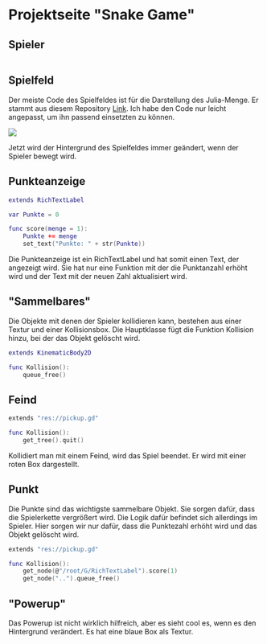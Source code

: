 # Projektseite "Snake Game"

## Spieler

```lua


```

## Spielfeld

Der meiste Code des Spielfeldes ist für die Darstellung des Julia-Menge. Er stammt aus diesem Repository [Link](https://github.com/tinmanjuggernaut/godot-fractal-art). Ich habe den Code nur leicht angepasst, um ihn passend einsetzten zu können.

![](snake.gif)

Jetzt wird der Hintergrund des Spielfeldes immer geändert, wenn der Spieler bewegt wird.


## Punkteanzeige

```lua
extends RichTextLabel

var Punkte = 0

func score(menge = 1):
	Punkte += menge
	set_text("Punkte: " + str(Punkte))
```

Die Punkteanzeige ist ein RichTextLabel und hat somit einen Text, der angezeigt wird. Sie hat nur eine Funktion mit der die Punktanzahl erhöht wird und der Text mit der neuen Zahl aktualisiert wird.

## "Sammelbares"

Die Objekte mit denen der Spieler kollidieren kann, bestehen aus einer Textur und einer Kollisionsbox. Die Hauptklasse fügt die Funktion Kollision hinzu, bei der das Objekt gelöscht wird.

```lua
extends KinematicBody2D

func Kollision():
	queue_free()
```

## Feind

```lua
extends "res://pickup.gd"

func Kollision():
	get_tree().quit()
```

Kollidiert man mit einem Feind, wird das Spiel beendet. Er wird mit einer roten Box dargestellt.

## Punkt

Die Punkte sind das wichtigste sammelbare Objekt. Sie sorgen dafür, dass die Spielerkette vergrößert wird. Die Logik dafür befindet sich allerdings im Spieler. Hier sorgen wir nur dafür, dass die Punktezahl erhöht wird und das Objekt gelöscht wird.

```lua
extends "res://pickup.gd"

func Kollision():
	get_node(@"/root/G/RichTextLabel").score(1)
	get_node("..").queue_free()
```

## "Powerup"

Das Powerup ist nicht wirklich hilfreich, aber es sieht cool es, wenn es den Hintergrund verändert. Es hat eine blaue Box als Textur.

```lua

```